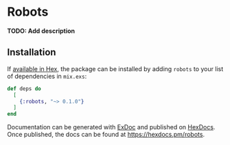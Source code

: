 # Robots

**TODO: Add description**

## Installation

If [available in Hex](https://hex.pm/docs/publish), the package can be installed
by adding `robots` to your list of dependencies in `mix.exs`:

```elixir
def deps do
  [
    {:robots, "~> 0.1.0"}
  ]
end
```

Documentation can be generated with [ExDoc](https://github.com/elixir-lang/ex_doc)
and published on [HexDocs](https://hexdocs.pm). Once published, the docs can
be found at <https://hexdocs.pm/robots>.

